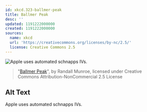 ```yaml
---
id: xkcd.323-ballmer-peak
title: Ballmer Peak
desc: ''
updated: 1191222000000
created: 1191222000000
sources:
  name: xkcd
  url: 'https://creativecommons.org/licenses/by-nc/2.5/'
  license: Creative Commons 2.5
---
```

![Apple uses automated schnapps IVs.](https://imgs.xkcd.com/comics/ballmer_peak.png)
> "[Ballmer Peak](https://xkcd.com/323/)", by Randall Munroe, licensed under Creative Commons Attribution-NonCommercial 2.5 License

## Alt Text
Apple uses automated schnapps IVs.
